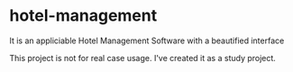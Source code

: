# hotel-management
It is an appliciable Hotel Management Software with a beautified interface

This project is not for real case usage. I've created it as a study project.
